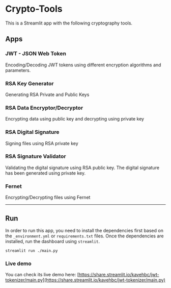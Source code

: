 # Crypto-Tools
This is a Streamlit app with the following cryptography tools.

## Apps
### JWT - JSON Web Token
Encoding/Decoding JWT tokens using different encryption algorithms and parameters.

### RSA Key Generator
Generating RSA Private and Public Keys

### RSA Data Encryptor/Decryptor
Encrypting data using public key and decrypting using private key

### RSA Digital Signature
Signing files using RSA private key

### RSA Signature Validator
Validating the digital signature using RSA public key. The digital signature has been generated using private key.

### Fernet
Encrypting/Decrypting files using Fernet

___
## Run
In order to run this app, you need to install the dependencies first based on
the `_environment.yml` or `requirements.txt` files. Once the dependencies are installed, run the dashboard using
`streamlit`.

    streamlit run ./main.py

### Live demo
You can check its live demo here:
[https://share.streamlit.io/kavehbc/jwt-tokenizer/main.py](https://share.streamlit.io/kavehbc/jwt-tokenizer/main.py)
